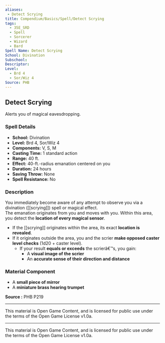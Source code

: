 ```yaml
---
aliases:
 - Detect Scrying
title: Compendium/Basics/Spell/Detect Scrying
tags:
  - 35E_SRD
  - Spell
  - Sorcerer
  - Wizard
  - Bard
Spell Name: Detect Scrying
School: Divination
Subschool: 
Descriptor: 
Level:
  - Brd 4
  - Sor/Wiz 4
Source: PHB
---
```


## Detect Scrying

Alerts you of magical eavesdropping.

### Spell Details

- **School:** Divination  
- **Level:** Brd 4, Sor/Wiz 4  
- **Components:** V, S, M  
- **Casting Time:** 1 standard action  
- **Range:** 40 ft.  
- **Effect:** 40-ft.-radius emanation centered on you  
- **Duration:** 24 hours  
- **Saving Throw:** None  
- **Spell Resistance:** No  

### Description

You immediately become aware of any attempt to observe you via a divination ([[scrying]]) spell or magical effect.  
The emanation originates from you and moves with you. Within this area, you detect the **location of every magical sensor**.

- If the [[scrying]] originates within the area, its exact **location is revealed**.
- If it originates outside the area, you and the scrier **make opposed caster level checks** (1d20 + caster level).
  - If your result **equals or exceeds** the scrierâ€™s, you gain:
    - A **visual image of the scrier**
    - An **accurate sense of their direction and distance**

### Material Component

- A **small piece of mirror**  
- A **miniature brass hearing trumpet**

**Source :** PHB P219

---

This material is Open Game Content, and is licensed for public use under  
the terms of the Open Game License v1.0a.

---

This material is Open Game Content, and is licensed for public use under the terms of the Open Game License v1.0a.
